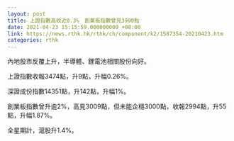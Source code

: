 ```yaml
---
layout: post
title: 上證指數高收近0.3%　創業板指數曾見3900點
date: 2021-04-23 15:15:59.000000000 +08:00
link: https://news.rthk.hk/rthk/ch/component/k2/1587354-20210423.htm
categories: rthk
---
```


內地股市反覆上升，半導體、鋰電池相關股份向好。

上證指數收報3474點，升9點，升幅0.26%。

深證成份指數14351點，升142點，升幅1%。

創業板指數曾升逾2%，高見3009點，但未能企穩3000點，收報2994點，升55點，升幅1.87%。

全星期計，滬股升1.4%。
